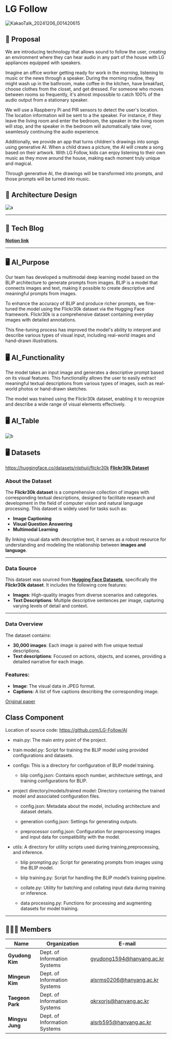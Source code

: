 # LG Follow

![KakaoTalk_20241206_001420615](https://github.com/user-attachments/assets/48efc328-af90-45d6-ad90-d0bff8b0a05c)

## 📗 Proposal

We are introducing technology that allows sound to follow the user, creating an environment where they can hear audio in any part of the house with LG appliances equipped with speakers.

Imagine an office worker getting ready for work in the morning, listening to music or the news through a speaker. During the morning routine, they might wash up in the bathroom, make coffee in the kitchen, have breakfast, choose clothes from the closet, and get dressed. For someone who moves between rooms so frequently, it's almost impossible to catch 100% of the audio output from a stationary speaker.

We will use a Raspberry Pi and PIR sensors to detect the user's location. The location information will be sent to a the speaker. For instance, if they leave the living room and enter the bedroom, the speaker in the living room will stop, and the speaker in the bedroom will automatically take over, seamlessly continuing the audio experience.

Additionally,  we provide an app that turns children's drawings into songs using generative AI. When a child draws a picture, the AI will create a song based on their artwork. With LG Follow, kids can enjoy listening to their own music as they move around the house, making each moment truly unique and magical.

Through generative AI, the drawings will be transformed into prompts, and those prompts will be turned into music.

## 📐 Architecture Design 

![a](https://github.com/user-attachments/assets/5f712568-0183-452f-8048-376a82c677d8)


---

## 📌 Tech Blog

**[Notion link](https://bit.ly/LG-Follow)**

---

## 🖥️ AI_Purpose

Our team has developed a multimodal deep learning model based on the BLIP architecture to generate prompts from images. BLIP is a model that connects images and text, making it possible to create descriptive and meaningful prompts from images. 

To enhance the accuracy of BLIP and produce richer prompts, we fine-tuned the model using the Flickr30k dataset via the Hugging Face framework. Flickr30k is a comprehensive dataset containing everyday images with detailed annotations. 

This fine-tuning process has improved the model's ability to interpret and describe various types of visual input, including real-world images and hand-drawn illustrations.


## 🖥️ AI_Functionality

The model takes an input image and generates a descriptive prompt based on its visual features. This functionality allows the user to easily extract meaningful textual descriptions from various types of images, such as real-world photos or hand-drawn sketches. 

The model was trained using the Flickr30k dataset, enabling it to recognize and describe a wide range of visual elements effectively.


## 🖥️ AI_Table

![b](https://github.com/user-attachments/assets/517f8f30-5507-4dca-ad37-beb50d372bf3)


## 🖥️ Datasets

https://huggingface.co/datasets/nlphuji/flickr30k
[**Flickr30k Dataset**](https://huggingface.co/datasets/nlphuji/flickr30k)

### **About the Dataset**
The **Flickr30k dataset** is a comprehensive collection of images with corresponding textual descriptions, designed to facilitate research and development in the field of computer vision and natural language processing. This dataset is widely used for tasks such as:

- **Image Captioning**
- **Visual Question Answering**
- **Multimodal Learning**

By linking visual data with descriptive text, it serves as a robust resource for understanding and modeling the relationship between **images and language**.

---

### **Data Source**
This dataset was sourced from [**Hugging Face Datasets**](https://huggingface.co/datasets/nlphuji/flickr30k), specifically the **Flickr30k dataset**. It includes the following core features:

- **Images**: High-quality images from diverse scenarios and categories.
- **Text Descriptions**: Multiple descriptive sentences per image, capturing varying levels of detail and context.

---

### **Data Overview**

The dataset contains:
- **30,000 images**: Each image is paired with five unique textual descriptions.
- **Text descriptions**: Focused on actions, objects, and scenes, providing a detailed narrative for each image.

### **Features**:
- **Image**: The visual data in JPEG format.
- **Captions**: A list of five captions describing the corresponding image.

[Original paper](https://aclanthology.org/Q14-1006.pdf)

## Class Component

Location of source code: https://github.com/LG-Follow/AI

* main.py: The main entry point of the project.

* train model.py: Script for training the BLIP model using provided configurations and datasets.

* configs: This is a directory for configuration of BLIP model training.
  * blip config.json: Contains epoch number, architecture settings, and training configurations for BLIP.

* project directory/models/trained model: Directory containing the trained model and associated configuration files.
  * config.json: Metadata about the model, including architecture and dataset details.
    
  * generation config.json: Settings for generating outputs.
    
  * preprocessor config.json: Configuration for preprocessing images and input data for compatibility with the model.

* utils: A directory for utility scripts used during training,preprocessing, and inference.
  * blip prompting.py: Script for generating prompts from images using the BLIP model.
    
  * blip training.py: Script for handling the BLIP model’s training pipeline.
    
  * collate.py: Utility for batching and collating input data during training or inference.
    
  * data processing.py: Functions for processing and augmenting datasets for model training.

---

## 🧑‍🤝‍🧑 Members

| Name        | Organization                         | E-mail                        |
|-------------|-------------------------------|-------------------------------|
| **Gyudong Kim** | Dept. of Information Systems | [gyudong1594@hanyang.ac.kr](mailto:gyudong1594@hanyang.ac.kr) |
| **Mingeun Kim** | Dept. of Information Systems | [alsrms0206@hanyang.ac.kr](mailto:alsrms0206@hanyang.ac.kr) |
| **Taegeon Park** | Dept. of Information Systems | [qkrxorjs@hanyang.ac.kr](mailto:qkrxorjs@hanyang.ac.kr) |
| **Mingyu Jung** | Dept. of Information Systems | [alsrb595@hanyang.ac.kr](mailto:alsrb595@hanyang.ac.kr) |


